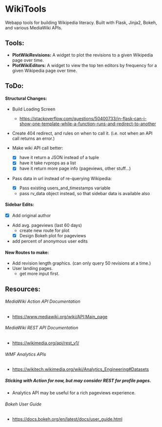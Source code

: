 # WikiTools
Webapp tools for building Wikipedia literacy. Built with Flask, Jinja2, Bokeh, and various MediaWiki APIs.

## Tools:
- <b>PlotWikiRevisions:</b> A widget to plot the revisions to a given Wikipedia page over time.
- <b>PlotWikiEditors:</b> A widget to view the top ten editors by frequency for a given Wikipedia page over time.


## ToDo:
#### Structural Changes:
- Build Loading Screen
  - https://stackoverflow.com/questions/50400733/in-flask-can-i-show-one-template-while-a-function-runs-and-redirect-to-another
- Create 404 redirect, and rules on when to call it. (i.e. not when an API call returns an error.)

- Make wiki API call better:
  -[x] have it return a JSON instead of a tuple
  -[x] have it take rvprops as a list      
  -[x] have it  return more page info (pageviews, other stuff...)

- Pass data in url instead of re-querying Wikipedia:
  -[x] Pass existing users_and_timestamps variable
  - pass rv_data object instead, so that sidebar data is available also

#### Sidebar Edits:
-[x] Add original author
- Add avg. pageviews (last 60 days)
  - create new route for plot
  -[x] Design Bokeh plot for pageviews
- add percent of anonymous user edits


#### New Routes to make:
- Add revision length graphics.
    (can only query 50 revisions at a time.)
- User landing pages.
  - get more input first.


## Resources:
###### MediaWiki Action API Documentation
- https://www.mediawiki.org/wiki/API:Main_page

###### MediaWiki REST API Documentation
- https://wikimedia.org/api/rest_v1/

###### WMF Analytics APIs
- https://wikitech.wikimedia.org/wiki/Analytics_Engineering#Datasets


##### Sticking with Action for now, but may consider REST for profile pages.
- Analytics API may be useful for a rich pageviews experience.

###### Bokeh User Guide
- https://docs.bokeh.org/en/latest/docs/user_guide.html
